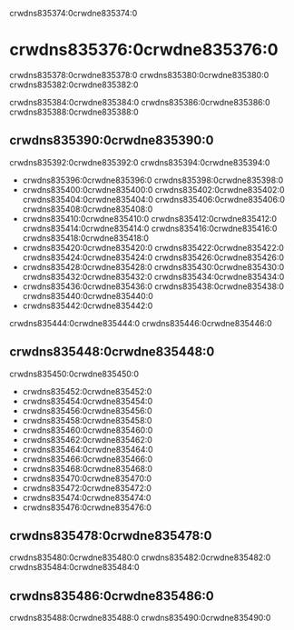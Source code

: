 crwdns835374:0crwdne835374:0
# crwdns835376:0crwdne835376:0

crwdns835378:0crwdne835378:0 crwdns835380:0crwdne835380:0 crwdns835382:0crwdne835382:0

crwdns835384:0crwdne835384:0 crwdns835386:0crwdne835386:0 crwdns835388:0crwdne835388:0

## crwdns835390:0crwdne835390:0

crwdns835392:0crwdne835392:0 crwdns835394:0crwdne835394:0

* crwdns835396:0crwdne835396:0 crwdns835398:0crwdne835398:0
* crwdns835400:0crwdne835400:0 crwdns835402:0crwdne835402:0 crwdns835404:0crwdne835404:0 crwdns835406:0crwdne835406:0 crwdns835408:0crwdne835408:0
* crwdns835410:0crwdne835410:0 crwdns835412:0crwdne835412:0 crwdns835414:0crwdne835414:0 crwdns835416:0crwdne835416:0 crwdns835418:0crwdne835418:0
* crwdns835420:0crwdne835420:0 crwdns835422:0crwdne835422:0 crwdns835424:0crwdne835424:0 crwdns835426:0crwdne835426:0
* crwdns835428:0crwdne835428:0 crwdns835430:0crwdne835430:0 crwdns835432:0crwdne835432:0 crwdns835434:0crwdne835434:0
* crwdns835436:0crwdne835436:0 crwdns835438:0crwdne835438:0 crwdns835440:0crwdne835440:0
* crwdns835442:0crwdne835442:0

crwdns835444:0crwdne835444:0 crwdns835446:0crwdne835446:0

## crwdns835448:0crwdne835448:0

crwdns835450:0crwdne835450:0

* crwdns835452:0crwdne835452:0
* crwdns835454:0crwdne835454:0
* crwdns835456:0crwdne835456:0
* crwdns835458:0crwdne835458:0
* crwdns835460:0crwdne835460:0
* crwdns835462:0crwdne835462:0
* crwdns835464:0crwdne835464:0
* crwdns835466:0crwdne835466:0
* crwdns835468:0crwdne835468:0
* crwdns835470:0crwdne835470:0
* crwdns835472:0crwdne835472:0
* crwdns835474:0crwdne835474:0
* crwdns835476:0crwdne835476:0

## crwdns835478:0crwdne835478:0

crwdns835480:0crwdne835480:0 crwdns835482:0crwdne835482:0 crwdns835484:0crwdne835484:0

## crwdns835486:0crwdne835486:0

crwdns835488:0crwdne835488:0 crwdns835490:0crwdne835490:0
